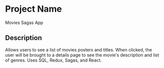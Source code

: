 # Project Name

Movies Sagas App

## Description

Allows users to see a list of movies posters and titles. When clicked, the user will be brought to a details page to see the movie's description and list of genres. Uses SQL, Redux, Sagas, and React.
